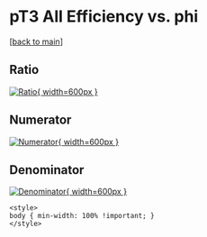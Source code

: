 # pT3 All Efficiency vs. phi

[[back to main](./)]



## Ratio

[![Ratio](../mtv/var/pT3_0_eff_phi.png){ width=600px }](../mtv/var/pT3_0_eff_phi.pdf)

## Numerator

[![Numerator](../mtv/num/pT3_0_eff_phi_num0.png){ width=600px }](../mtv/num/pT3_0_eff_phi_num0.pdf)

## Denominator

[![Denominator](../mtv/den/pT3_0_eff_phi_den.png){ width=600px }](../mtv/den/pT3_0_eff_phi_den.pdf)


``` {=html}
<style>
body { min-width: 100% !important; }
</style>
```
